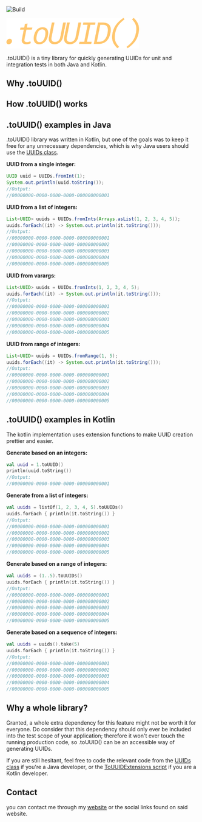 ![Build](https://github.com/atomfinger/toUUID/workflows/Build/badge.svg)

<img src="/images/logo.png" width="350">

.toUUID() is a tiny library for quickly generating UUIDs for unit and integration tests in both Java and Kotlin.

## Why .toUUID()

## How .toUUID() works

## .toUUID() examples in Java

.toUUID() library was written in Kotlin, but one of the goals was to keep it free for any unnecessary dependencies, which is why Java users should use the [UUIDs class](src/main/java/com/atomfinger/touuid/UUIDs.java).

**UUID from a single integer:**

```java
UUID uuid = UUIDs.fromInt(1);
System.out.println(uuid.toString());
//Output:
//00000000-0000-0000-0000-000000000001
```

**UUID from a list of integers:**

```java
List<UUID> uuids = UUIDs.fromInts(Arrays.asList(1, 2, 3, 4, 5));
uuids.forEach((it) -> System.out.println(it.toString()));
//Output:
//00000000-0000-0000-0000-000000000001
//00000000-0000-0000-0000-000000000002
//00000000-0000-0000-0000-000000000003
//00000000-0000-0000-0000-000000000004
//00000000-0000-0000-0000-000000000005
```

**UUID from varargs:**

```java
List<UUID> uuids = UUIDs.fromInts(1, 2, 3, 4, 5);
uuids.forEach((it) -> System.out.println(it.toString()));
//Output:
//00000000-0000-0000-0000-000000000001
//00000000-0000-0000-0000-000000000002
//00000000-0000-0000-0000-000000000003
//00000000-0000-0000-0000-000000000004
//00000000-0000-0000-0000-000000000005
```

**UUID from range of integers:**

```Java
List<UUID> uuids = UUIDs.fromRange(1, 5);
uuids.forEach((it) -> System.out.println(it.toString()));
//Output:
//00000000-0000-0000-0000-000000000001
//00000000-0000-0000-0000-000000000002
//00000000-0000-0000-0000-000000000003
//00000000-0000-0000-0000-000000000004
//00000000-0000-0000-0000-000000000005
```

## .toUUID() examples in Kotlin
The kotlin implementation uses extension functions to make UUID creation prettier and easier. 

**Generate based on an integers:**

```kotlin
val uuid = 1.toUUID()
println(uuid.toString())
//Output:
//00000000-0000-0000-0000-000000000001
```

**Generate from a list of integers:**

```kotlin
val uuids = listOf(1, 2, 3, 4, 5).toUUIDs()
uuids.forEach { println(it.toString()) }
//Output:
//00000000-0000-0000-0000-000000000001
//00000000-0000-0000-0000-000000000002
//00000000-0000-0000-0000-000000000003
//00000000-0000-0000-0000-000000000004
//00000000-0000-0000-0000-000000000005
```

**Generate based on a range of integers:**

```kotlin
val uuids = (1..5).toUUIDs()
uuids.forEach { println(it.toString()) }
//Output:
//00000000-0000-0000-0000-000000000001
//00000000-0000-0000-0000-000000000002
//00000000-0000-0000-0000-000000000003
//00000000-0000-0000-0000-000000000004
//00000000-0000-0000-0000-000000000005
```

**Generate based on a sequence of integers:**

```kotlin
val uuids = uuids().take(5)
uuids.forEach { println(it.toString()) }
//Output:
//00000000-0000-0000-0000-000000000001
//00000000-0000-0000-0000-000000000002
//00000000-0000-0000-0000-000000000003
//00000000-0000-0000-0000-000000000004
//00000000-0000-0000-0000-000000000005
```

## Why a whole library?

Granted, a whole extra dependency for this feature might not be worth it for everyone. Do consider that this dependency should only ever be included into the test scope of your application; therefore it won't ever touch the running production code, so .toUUID() can be an accessible way of generating UUIDs.

If you are still hesitant, feel free to code the relevant code from the [UUIDs class](src/main/java/com/atomfinger/touuid/UUIDs.java) if you're a Java developer, or the [ToUUIDExtensions script](src/main/kotlin/com/atomfinger/touuid/ToUUIDExtensions.kt) if you are a Kotlin developer.

## Contact
you can contact me through my [website](https://jmgundersen.com) or the social links found on said website.